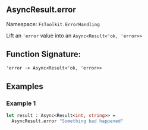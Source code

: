 ## AsyncResult.error

Namespace: `FsToolkit.ErrorHandling`

Lift an `'error` value into an `Async<Result<'ok, 'error>>`

## Function Signature:

```fsharp
'error -> Async<Result<'ok, 'error>>
```

## Examples

### Example 1


```fsharp
let result : Async<Result<int, string>> =
  AsyncResult.error "Something bad happened"
```

